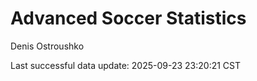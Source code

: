 # Advanced Soccer Statistics
Denis Ostroushko

<!-- gfm -->

Last successful data update: 2025-09-23 23:20:21 CST
